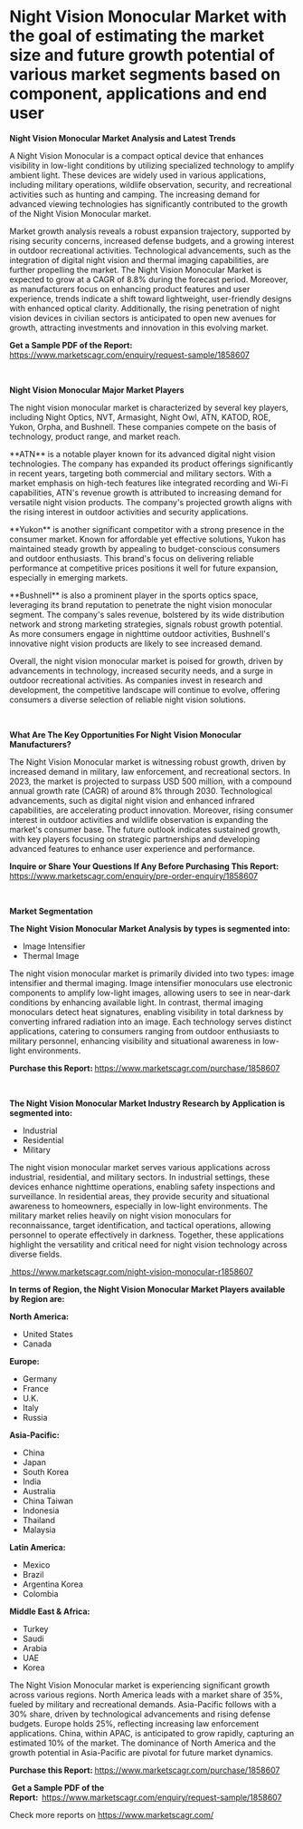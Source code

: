 <p><h1>Night Vision Monocular Market with the goal of estimating the market size and future growth potential of various market segments based on component, applications and end user</h1></p><p><strong>Night Vision Monocular Market Analysis and Latest Trends</strong></p>
<p><p>A Night Vision Monocular is a compact optical device that enhances visibility in low-light conditions by utilizing specialized technology to amplify ambient light. These devices are widely used in various applications, including military operations, wildlife observation, security, and recreational activities such as hunting and camping. The increasing demand for advanced viewing technologies has significantly contributed to the growth of the Night Vision Monocular market.</p><p>Market growth analysis reveals a robust expansion trajectory, supported by rising security concerns, increased defense budgets, and a growing interest in outdoor recreational activities. Technological advancements, such as the integration of digital night vision and thermal imaging capabilities, are further propelling the market. The Night Vision Monocular Market is expected to grow at a CAGR of 8.8% during the forecast period. Moreover, as manufacturers focus on enhancing product features and user experience, trends indicate a shift toward lightweight, user-friendly designs with enhanced optical clarity. Additionally, the rising penetration of night vision devices in civilian sectors is anticipated to open new avenues for growth, attracting investments and innovation in this evolving market.</p></p>
<p><strong>Get a Sample PDF of the Report:&nbsp;</strong> <a href="https://www.marketscagr.com/enquiry/request-sample/1858607?utm_campaign=1902&utm_medium=2&utm_source=Github&utm_content=ia&utm_term=19022025&utm_id=night-vision-monocular">https://www.marketscagr.com/enquiry/request-sample/1858607</a></p>
<p>&nbsp;</p>
<p><strong>Night Vision Monocular Major Market Players</strong></p>
<p><p>The night vision monocular market is characterized by several key players, including Night Optics, NVT, Armasight, Night Owl, ATN, KATOD, ROE, Yukon, Orpha, and Bushnell. These companies compete on the basis of technology, product range, and market reach.</p><p>**ATN** is a notable player known for its advanced digital night vision technologies. The company has expanded its product offerings significantly in recent years, targeting both commercial and military sectors. With a market emphasis on high-tech features like integrated recording and Wi-Fi capabilities, ATN's revenue growth is attributed to increasing demand for versatile night vision products. The company's projected growth aligns with the rising interest in outdoor activities and security applications.</p><p>**Yukon** is another significant competitor with a strong presence in the consumer market. Known for affordable yet effective solutions, Yukon has maintained steady growth by appealing to budget-conscious consumers and outdoor enthusiasts. This brand's focus on delivering reliable performance at competitive prices positions it well for future expansion, especially in emerging markets.</p><p>**Bushnell** is also a prominent player in the sports optics space, leveraging its brand reputation to penetrate the night vision monocular segment. The company's sales revenue, bolstered by its wide distribution network and strong marketing strategies, signals robust growth potential. As more consumers engage in nighttime outdoor activities, Bushnell's innovative night vision products are likely to see increased demand.</p><p>Overall, the night vision monocular market is poised for growth, driven by advancements in technology, increased security needs, and a surge in outdoor recreational activities. As companies invest in research and development, the competitive landscape will continue to evolve, offering consumers a diverse selection of reliable night vision solutions.</p></p>
<p>&nbsp;</p>
<p><strong>What Are The Key Opportunities For Night Vision Monocular Manufacturers?</strong></p>
<p><p>The Night Vision Monocular market is witnessing robust growth, driven by increased demand in military, law enforcement, and recreational sectors. In 2023, the market is projected to surpass USD 500 million, with a compound annual growth rate (CAGR) of around 8% through 2030. Technological advancements, such as digital night vision and enhanced infrared capabilities, are accelerating product innovation. Moreover, rising consumer interest in outdoor activities and wildlife observation is expanding the market's consumer base. The future outlook indicates sustained growth, with key players focusing on strategic partnerships and developing advanced features to enhance user experience and performance.</p></p>
<p><strong>Inquire or Share Your Questions If Any Before Purchasing This Report:</strong> <a href="https://www.marketscagr.com/enquiry/pre-order-enquiry/1858607?utm_campaign=1902&utm_medium=2&utm_source=Github&utm_content=ia&utm_term=19022025&utm_id=night-vision-monocular">https://www.marketscagr.com/enquiry/pre-order-enquiry/1858607</a></p>
<p>&nbsp;</p>
<p><strong>Market Segmentation</strong></p>
<p><strong>The Night Vision Monocular Market Analysis by types is segmented into:</strong></p>
<p><ul><li>Image Intensifier</li><li>Thermal Image</li></ul></p>
<p><p>The night vision monocular market is primarily divided into two types: image intensifier and thermal imaging. Image intensifier monoculars use electronic components to amplify low-light images, allowing users to see in near-dark conditions by enhancing available light. In contrast, thermal imaging monoculars detect heat signatures, enabling visibility in total darkness by converting infrared radiation into an image. Each technology serves distinct applications, catering to consumers ranging from outdoor enthusiasts to military personnel, enhancing visibility and situational awareness in low-light environments.</p></p>
<p><strong>Purchase this Report:&nbsp;</strong><a href="https://www.marketscagr.com/purchase/1858607?utm_campaign=1902&utm_medium=2&utm_source=Github&utm_content=ia&utm_term=19022025&utm_id=night-vision-monocular">https://www.marketscagr.com/purchase/1858607</a></p>
<p>&nbsp;</p>
<p><strong>The Night Vision Monocular Market Industry Research by Application is segmented into:</strong></p>
<p><ul><li>Industrial</li><li>Residential</li><li>Military</li></ul></p>
<p><p>The night vision monocular market serves various applications across industrial, residential, and military sectors. In industrial settings, these devices enhance nighttime operations, enabling safety inspections and surveillance. In residential areas, they provide security and situational awareness to homeowners, especially in low-light environments. The military market relies heavily on night vision monoculars for reconnaissance, target identification, and tactical operations, allowing personnel to operate effectively in darkness. Together, these applications highlight the versatility and critical need for night vision technology across diverse fields.</p></p>
<p><a href="https://www.marketscagr.com/night-vision-monocular-r1858607?utm_campaign=1902&utm_medium=2&utm_source=Github&utm_content=ia&utm_term=19022025&utm_id=night-vision-monocular">&nbsp;https://www.marketscagr.com/night-vision-monocular-r1858607</a></p>
<p><strong>In terms of Region, the Night Vision Monocular Market Players available by Region are:</strong></p>
<p>
    <p> <strong> North America: </strong>
        <ul>
            <li>United States</li>
            <li>Canada</li>
        </ul>
        </p> 
    <p> <strong> Europe: </strong>
        <ul>
            <li>Germany</li>
            <li>France</li>
            <li>U.K.</li>
            <li>Italy</li>
            <li>Russia</li>
        </ul>
        </p> 
    <p> <strong> Asia-Pacific: </strong>
        <ul>
            <li>China</li>
            <li>Japan</li>
            <li>South Korea</li>
            <li>India</li>
            <li>Australia</li>
            <li>China Taiwan</li>
            <li>Indonesia</li>
            <li>Thailand</li>
            <li>Malaysia</li>
        </ul>
        </p> 
    <p> <strong> Latin America: </strong>
        <ul>
            <li>Mexico</li>
            <li>Brazil</li>
            <li>Argentina Korea</li>
            <li>Colombia</li>
        </ul>
        </p> 
    <p> <strong> Middle East & Africa: </strong>
        <ul>
            <li>Turkey</li>
            <li>Saudi</li>
            <li>Arabia</li>
            <li>UAE</li>
            <li>Korea</li>
        </ul>
    </p>
    </p>
<p><p>The Night Vision Monocular market is experiencing significant growth across various regions. North America leads with a market share of 35%, fueled by military and recreational demands. Asia-Pacific follows with a 30% share, driven by technological advancements and rising defense budgets. Europe holds 25%, reflecting increasing law enforcement applications. China, within APAC, is anticipated to grow rapidly, capturing an estimated 10% of the market. The dominance of North America and the growth potential in Asia-Pacific are pivotal for future market dynamics.</p></p>
<p><strong>Purchase this Report: </strong><a href="https://www.marketscagr.com/purchase/1858607?utm_campaign=1902&utm_medium=2&utm_source=Github&utm_content=ia&utm_term=19022025&utm_id=night-vision-monocular">https://www.marketscagr.com/purchase/1858607</a></p>
<p>&nbsp;<strong>Get a Sample PDF of the Report:&nbsp;&nbsp;</strong><a href="https://www.marketscagr.com/enquiry/request-sample/1858607?utm_campaign=1902&utm_medium=2&utm_source=Github&utm_content=ia&utm_term=19022025&utm_id=night-vision-monocular">https://www.marketscagr.com/enquiry/request-sample/1858607</a></p>
<p><strong></strong></p>
<p>Check more reports on <a href="https://www.marketscagr.com/?utm_campaign=1902&utm_medium=2&utm_source=Github&utm_content=ia&utm_term=19022025&utm_id=night-vision-monocular">https://www.marketscagr.com/</a></p>